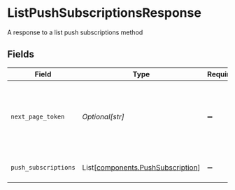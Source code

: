 # ListPushSubscriptionsResponse

A response to a list push subscriptions method


## Fields

| Field                                                                                   | Type                                                                                    | Required                                                                                | Description                                                                             | Example                                                                                 |
| --------------------------------------------------------------------------------------- | --------------------------------------------------------------------------------------- | --------------------------------------------------------------------------------------- | --------------------------------------------------------------------------------------- | --------------------------------------------------------------------------------------- |
| `next_page_token`                                                                       | *Optional[str]*                                                                         | :heavy_minus_sign:                                                                      | Page token used for pagination; Supplying a page token returns the next page of results | ZXhhbXBsZQo                                                                             |
| `push_subscriptions`                                                                    | List[[components.PushSubscription](../../models/components/pushsubscription.md)]        | :heavy_minus_sign:                                                                      | The returned collection of subscriptions                                                |                                                                                         |